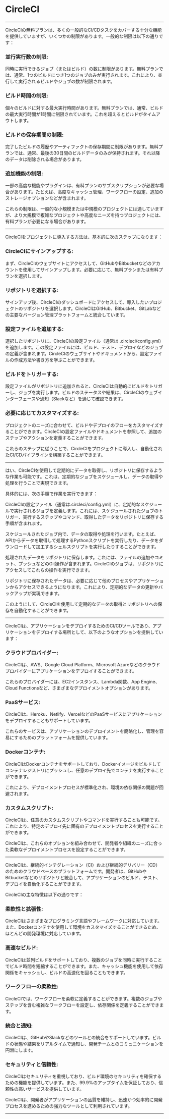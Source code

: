 # CircleCI
### 


---


CircleCIの無料プランは、多くの一般的なCI/CDタスクをカバーする十分な機能を提供していますが、いくつかの制限があります。一般的な制限は以下の通りです：

### 並行実行数の制限: 
同時に実行できるジョブ（またはビルド）の数に制限があります。無料プランでは、通常、1つのビルドにつき1つのジョブのみが実行されます。これにより、並行して実行されるビルドやジョブの数が制限されます。
### ビルド時間の制限: 
個々のビルドに対する最大実行時間があります。無料プランでは、通常、ビルドの最大実行時間が1時間に制限されています。これを超えるとビルドがタイムアウトします。
### ビルドの保存期間の制限: 
完了したビルドの履歴やアーティファクトの保存期間に制限があります。無料プランでは、通常、最後の30日間のビルドデータのみが保持されます。それ以降のデータは削除される場合があります。
### 追加機能の制限: 
一部の高度な機能やプラグインは、有料プランのサブスクリプションが必要な場合があります。たとえば、高度なキャッシュ管理、ワークフローの設定、追加のストレージオプションなどが含まれます。

これらの制限は、一般的な小規模または中規模のプロジェクトには適していますが、より大規模で複雑なプロジェクトや高度なニーズを持つプロジェクトには、有料プランが必要になる場合があります。

---

CircleCIをプロジェクトに導入する方法は、基本的に次のステップになります：

### CircleCIにサインアップする: 
まず、CircleCIのウェブサイトにアクセスして、GitHubやBitbucketなどのアカウントを使用してサインアップします。必要に応じて、無料プランまたは有料プランを選択します。
### リポジトリを選択する: 
サインアップ後、CircleCIのダッシュボードにアクセスして、導入したいプロジェクトのリポジトリを選択します。CircleCIはGitHub、Bitbucket、GitLabなどの主要なバージョン管理プラットフォームと統合しています。
### 設定ファイルを追加する: 
選択したリポジトリに、CircleCIの設定ファイル（通常は .circleci/config.yml）を追加します。この設定ファイルには、ビルド、テスト、デプロイなどのジョブの定義が含まれます。CircleCIのウェブサイトやドキュメントから、設定ファイルの作成方法や書き方を学ぶことができます。
### ビルドをトリガーする: 
設定ファイルがリポジトリに追加されると、CircleCIは自動的にビルドをトリガーし、ジョブを実行します。ビルドのステータスや結果は、CircleCIのウェブインターフェースや通知（Slackなど）を通じて確認できます。
### 必要に応じてカスタマイズする: 
プロジェクトのニーズに合わせて、ビルドやデプロイのフローをカスタマイズすることができます。CircleCIの設定ファイルやドキュメントを参照して、追加のステップやアクションを定義することができます。

これらのステップに従うことで、CircleCIをプロジェクトに導入し、自動化されたCI/CDパイプラインを構築することができます。

---

はい、CircleCIを使用して定期的にデータを取得し、リポジトリに保存するような作業も可能です。これは、定期的なジョブをスケジュールし、データの取得や処理を行うことで実現できます。

具体的には、次の手順で作業を実行できます：

CircleCIの設定ファイル（通常は.circleci/config.yml）に、定期的なスケジュールで実行されるジョブを定義します。これには、スケジュールされたジョブのトリガー、実行するステップやコマンド、取得したデータをリポジトリに保存する手順が含まれます。

スケジュールされたジョブ内で、データの取得や処理を行います。たとえば、APIからデータを取得して処理するPythonスクリプトを実行したり、データをダウンロードして加工するシェルスクリプトを実行したりすることができます。

処理されたデータをリポジトリに保存します。これには、ファイルの追加やコミット、プッシュなどのGit操作が含まれます。CircleCIのジョブは、リポジトリにアクセスしてこれらの操作を実行できます。

リポジトリに保存されたデータは、必要に応じて他のプロセスやアプリケーションからアクセスできるようになります。これにより、定期的なデータの更新やバックアップが実現できます。

このようにして、CircleCIを使用して定期的なデータの取得とリポジトリへの保存を自動化することができます。

---


CircleCIは、アプリケーションをデプロイするためのCI/CDツールであり、アプリケーションをデプロイする場所として、以下のようなオプションを提供しています：

### クラウドプロバイダー: 
CircleCIは、AWS、Google Cloud Platform、Microsoft Azureなどのクラウドプロバイダーにアプリケーションをデプロイすることができます。

これらのプロバイダーには、EC2インスタンス、Lambda関数、App Engine、Cloud Functionsなど、さまざまなデプロイメントオプションがあります。
### PaaSサービス: 
CircleCIは、Heroku、Netlify、VercelなどのPaaSサービスにアプリケーションをデプロイすることもサポートしています。

これらのサービスは、アプリケーションのデプロイメントを簡略化し、管理を容易にするためのプラットフォームを提供しています。
### Dockerコンテナ: 
CircleCIはDockerコンテナをサポートしており、Dockerイメージをビルドしてコンテナレジストリにプッシュし、任意のデプロイ先でコンテナを実行することができます。

これにより、デプロイメントプロセスが標準化され、環境の依存関係の問題が回避されます。
### カスタムスクリプト: 
CircleCIは、任意のカスタムスクリプトやコマンドを実行することも可能です。これにより、特定のデプロイ先に固有のデプロイメントプロセスを実行することができます。

CircleCIは、これらのオプションを組み合わせて、開発者や組織のニーズに合った柔軟なデプロイメントプロセスを設定することができます。


---

CircleCIは、継続的インテグレーション（CI）および継続的デリバリー（CD）のためのクラウドベースのプラットフォームです。開発者は、GitHubやBitbucketなどのリポジトリと統合して、アプリケーションのビルド、テスト、デプロイを自動化することができます。

CircleCIの主な特徴は以下の通りです：

### 柔軟性と拡張性: 
CircleCIはさまざまなプログラミング言語やフレームワークに対応しています。また、Dockerコンテナを使用して環境をカスタマイズすることができるため、ほとんどの開発環境に対応しています。
### 高速なビルド: 
CircleCIは並列ビルドをサポートしており、複数のジョブを同時に実行することでビルド時間を短縮することができます。また、キャッシュ機能を使用して依存関係をキャッシュし、ビルドの高速化を図ることもできます。
### ワークフローの柔軟性: 
CircleCIでは、ワークフローを柔軟に定義することができます。複数のジョブやステップを含む複雑なワークフローを設定し、依存関係を定義することができます。
### 統合と通知: 
CircleCIは、GitHubやSlackなどのツールとの統合をサポートしています。ビルドの状態や結果をリアルタイムで通知し、開発チームとのコミュニケーションを円滑にします。
### セキュリティと信頼性: 
CircleCIはセキュリティを重視しており、ビルド環境のセキュリティを確保するための機能を提供しています。また、99.9%のアップタイムを保証しており、信頼性の高いサービスを提供しています。

CircleCIは、開発者がアプリケーションの品質を維持し、迅速かつ効率的に開発プロセスを進めるための強力なツールとして利用されています。

---

